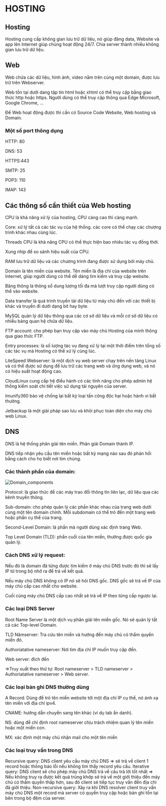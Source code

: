 # HOSTING
 
## Hosting 
Hosting cung cấp không gian lưu trữ dữ liệu, nó giúp đăng data, Website và app lên Internet giúp chúng hoạt động 24/7. Chia server thành nhiều không gian lưu trữ dữ liệu. 
## Web 
Web chứa các dữ liệu, hình ảnh, video nằm trên cùng một domain, được lưu trữ trên Webserver.

Web tồn tại dưới dang tập tin html hoặc xhtml có thể truy cập bằng giao thức http hoặc https. Người dùng có thể truy cập thông qua Edge Microsoft, Google Chrome, ... 

Để Web hoạt động được thì cần có Source Code Website, Web hosting và Domain. 
### Một số port thông dụng
HTTP: 80

DNS: 53

HTTPS:443

SMTP: 25

POP3: 110

IMAP: 143

## Các thông số cần thiết của Web hosting 
CPU là khả năng xử lý của hosting, CPU càng cao thì càng mạnh.

Core: xử lý tất cả các tác vụ của hệ thống. các core có  thể chạy các chương trình khác nhau cùng lúc. 

Threads CPU là khả năng CPU có thể thực hiện bao nhiêu tác vụ đồng thời.

Xung nhịp để so sánh hiệu suất của CPU.

RAM lưu trữ dữ liệu và các chương trình đang được sử dụng bởi máy chủ. 

Domain là tên miền của website. Tên miền là địa chỉ của website trên Internet, giúp người dùng có thể dễ dàng tìm kiếm và truy cập website. 

Băng thông là thông số dung lượng tối đa mà lượt truy cập người dùng có thể vào website. 

Data transfer là quá trình truyền tải dữ liệu từ máy chủ đến với các thiết bị khác và truyền đi dưới dạng bit hay byte. 

MySQL quản lý dữ liệu thông qua các cơ sở dữ liệu và mỗi cơ sở dữ liệu có nhiều bảng quan hệ chứa dữ liệu. 

FTP account: cho phép bạn truy cập vào máy chủ Hosting của mình thông qua giao thức FTP. 

Entry processes: là số lượng tác vụ đang xử lý tại một thời điểm trên tổng số các tác vụ mà Hosting có thể xử lý cùng lúc. 

LiteSpeed Webserver: là một dịch vụ web server chạy trên nền tảng Linux và có thể được sử dụng để lưu trữ các trang web và ứng dụng web, và nó có hiệu suất hoạt động cao. 

CloudLinux cung cấp hệ điều hành có các tính năng cho phép admin hệ thống kiểm soát chi tiết việc sử dụng tài nguyên của server. 

Imunify360 bảo vệ chống lại bất kỳ loại tấn công độc hại hoặc hành vi bất thường. 

Jetbackup là một giải pháp sao lưu và khôi phục toàn diện cho máy chủ web Linux. 

## DNS

DNS là hệ thống phân giải tên miền. Phân giải Domain thành IP. 

DNS tiếp nhận yêu cầu tên miền hoặc bất kỳ mạng nào sau đó phản hồi bằng cách cho họ biết nơi tìm chúng. 

### Các thành phần của domain:

![Domain_components](https://github.com/user-attachments/assets/ec503bdc-08a7-4676-87bd-da40231ad148)
 
Protocol: là giao thức để các máy trao đổi thông tin liên lạc, dữ liệu qua các kênh truyền thông. 

Sub-domain: cho phép quản lý các phần khác nhau của trang web dưới cùng một tên domain chính. Mỗi subdomain có thể trỏ đến một trang web hoặc phần cụ thể của trang. 

Second-Level Domain: là phần mà người dùng xác định trang Web.

Top Level Domain (TLD): phần cuối của tên miền, thường được quốc gia quản lý. 

### Cách DNS xử lý request:  

Nếu đó là domain đã từng được tìm kiếm ở máy chủ DNS trước đó thì sẽ lấy IP từ trong bộ nhớ ra để trả về kết quả.

Nếu máy chủ DNS không có IP nó sẽ hỏi DNS gốc. DNS gốc sẽ trả về IP của máy chủ cấp cao nhất cho website. 

Cuối cùng máy chủ DNS cấp cao nhất sẽ trả về IP theo  từng cấp ngược lại. 
### Các loại DNS Server
Root Name Server là một dịch vụ phân giải tên miền gốc. Nó sẽ quản lý tất cả các Top-level Domain.

TLD Nămserver: Tra cứu tên miền và hướng đến máy chủ có thẩm quyền miền đó.

Authoriatative nameserver: Nơi tìm địa chỉ IP muốn truy cập đến.

Web server: đích đến

=>Truy xuất theo thứ tự: Root nameserver > TLD nameserver > Authoriatative nameserver > Web server.

### Các loại bản ghi DNS thường dùng

A Record: Dùng để trỏ tên miền website tới một địa chỉ IP cụ thể, nó ánh xạ tên miền với địa chỉ ipv4.

CNAME: hướng dẫn chuyển sang tên khác (ví dụ tab ẩn danh).

NS: dùng để chỉ định root nameserver chịu trách nhiệm quan lý tên miền hoặc một miền con.

MX: xác định một máy chủ nhận mail cho một tên miền
### Các loại truy vấn trong DNS
Recursive query: DNS client yêu cầu máy chủ DNS => sẽ trả về client 1 record hoặc thông báo lỗi nếu không tìm thấy record yêu cầu.
Iterative query: DNS client sẽ cho phép máy chủ DNS trả về câu trả lời tốt nhất => Nếu không truy ra được kết quả trùng khớp sẽ trả về một giới thiệu đến máy chủ có thẩm quyền thấp hơn, sau đó client sé tiếp tục truy vấn đến địa chỉ đã giới thiệu.
Non-recursive query: Xảy ra khi DNS resolver client truy vấn máy chủ DNS một record mà server có quyền truy cập hoặc bản ghi tồn tại bên trong bộ đệm của server.






